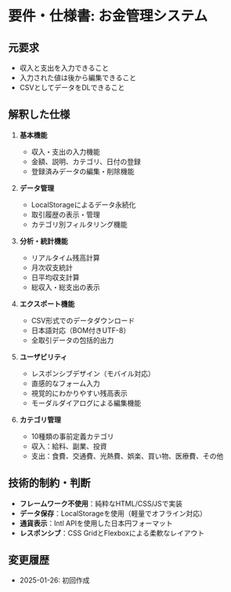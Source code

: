 # 要件・仕様書: お金管理システム

## 元要求
- 収入と支出を入力できること
- 入力された値は後から編集できること
- CSVとしてデータをDLできること

## 解釈した仕様
1. **基本機能**
   - 収入・支出の入力機能
   - 金額、説明、カテゴリ、日付の登録
   - 登録済みデータの編集・削除機能

2. **データ管理**
   - LocalStorageによるデータ永続化
   - 取引履歴の表示・管理
   - カテゴリ別フィルタリング機能

3. **分析・統計機能**
   - リアルタイム残高計算
   - 月次収支統計
   - 日平均収支計算
   - 総収入・総支出の表示

4. **エクスポート機能**
   - CSV形式でのデータダウンロード
   - 日本語対応（BOM付きUTF-8）
   - 全取引データの包括的出力

5. **ユーザビリティ**
   - レスポンシブデザイン（モバイル対応）
   - 直感的なフォーム入力
   - 視覚的にわかりやすい残高表示
   - モーダルダイアログによる編集機能

6. **カテゴリ管理**
   - 10種類の事前定義カテゴリ
   - 収入：給料、副業、投資
   - 支出：食費、交通費、光熱費、娯楽、買い物、医療費、その他

## 技術的制約・判断
- **フレームワーク不使用**：純粋なHTML/CSS/JSで実装
- **データ保存**：LocalStorageを使用（軽量でオフライン対応）
- **通貨表示**：Intl APIを使用した日本円フォーマット
- **レスポンシブ**：CSS GridとFlexboxによる柔軟なレイアウト

## 変更履歴
- 2025-01-26: 初回作成